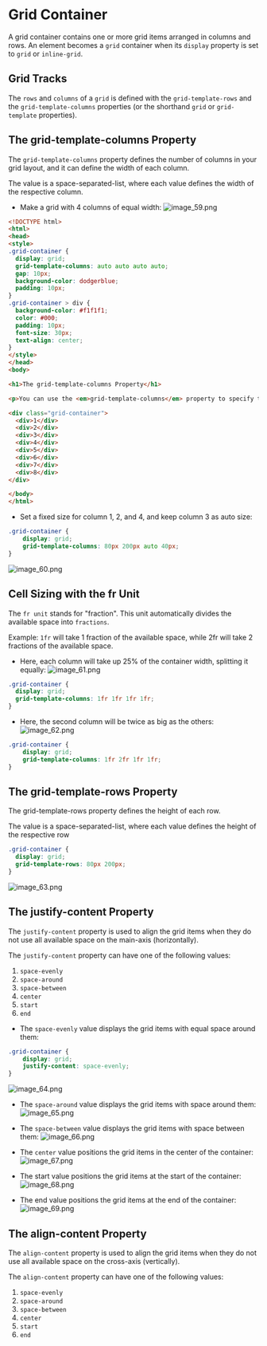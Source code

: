 # Grid Container

A grid container contains one or more grid items arranged in columns and rows.
An element becomes a `grid` container when its `display` property is set to `grid` or `inline-grid`.

## Grid Tracks
The `rows` and `columns` of a `grid` is defined with the `grid-template-rows` and the `grid-template-columns` properties (or the shorthand `grid` or `grid-template` properties).

## The grid-template-columns Property
The `grid-template-columns` property defines the number of columns in your grid layout, and it can define the width of each column.

The value is a space-separated-list, where each value defines the width of the respective column.

* Make a grid with 4 columns of equal width:
![image_59.png](image_59.png)

```html
<!DOCTYPE html>
<html>
<head>
<style>
.grid-container {
  display: grid;
  grid-template-columns: auto auto auto auto;
  gap: 10px;
  background-color: dodgerblue;
  padding: 10px;
}
.grid-container > div {
  background-color: #f1f1f1;
  color: #000;
  padding: 10px;
  font-size: 30px;
  text-align: center;
}
</style>
</head>
<body>

<h1>The grid-template-columns Property</h1>

<p>You can use the <em>grid-template-columns</em> property to specify the number of columns in your grid layout.</p>

<div class="grid-container">
  <div>1</div>
  <div>2</div>
  <div>3</div>  
  <div>4</div>
  <div>5</div>
  <div>6</div>  
  <div>7</div>
  <div>8</div>
</div>

</body>
</html>
```

* Set a fixed size for column 1, 2, and 4, and keep column 3 as auto size:
```css
.grid-container {
    display: grid;
    grid-template-columns: 80px 200px auto 40px;
} 
```
![image_60.png](image_60.png)

## Cell Sizing with the fr Unit
The `fr unit` stands for "fraction". This unit automatically divides the available space into `fractions`.

Example: `1fr` will take 1 fraction of the available space, while 2fr will take 2 fractions of the available space.

* Here, each column will take up 25% of the container width, splitting it equally:
![image_61.png](image_61.png)

```css
.grid-container {
  display: grid;
  grid-template-columns: 1fr 1fr 1fr 1fr;
}
```

* Here, the second column will be twice as big as the others:
![image_62.png](image_62.png)
```css
.grid-container {
    display: grid;
    grid-template-columns: 1fr 2fr 1fr 1fr;
} 
```

## The grid-template-rows Property
The grid-template-rows property defines the height of each row.

The value is a space-separated-list, where each value defines the height of the respective row

```css
.grid-container {
  display: grid;
  grid-template-rows: 80px 200px;
}
```
![image_63.png](image_63.png)

## The justify-content Property
The `justify-content` property is used to align the grid items when they do not use all available space on the main-axis (horizontally).

The `justify-content` property can have one of the following values:

1. `space-evenly`
2. `space-around`
3. `space-between`
4. `center`
5. `start`
6. `end`

* The `space-evenly` value displays the grid items with equal space around them:
```css
.grid-container {
    display: grid;
    justify-content: space-evenly;
}
```
![image_64.png](image_64.png)

* The `space-around` value displays the grid items with space around them:
![image_65.png](image_65.png)

* The `space-between` value displays the grid items with space between them:
![image_66.png](image_66.png)

* The `center` value positions the grid items in the center of the container: 
![image_67.png](image_67.png)

* The start value positions the grid items at the start of the container:
![image_68.png](image_68.png)
* The end value positions the grid items at the end of the container:
![image_69.png](image_69.png)

## The align-content Property
The `align-content` property is used to align the grid items when they do not use all available space on the cross-axis (vertically).

The `align-content` property can have one of the following values:

1. `space-evenly`
2. `space-around`
3. `space-between`
4. `center`
5. `start`
6. `end`
